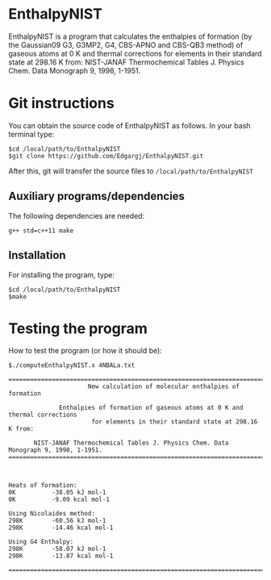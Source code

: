 # EnthalpyNIST

EnthalpyNIST is a program that calculates the enthalpies of formation (by the Gaussian09 G3, G3MP2, G4, CBS-APNO and CBS-QB3 method) of gaseous atoms at 0 K and thermal corrections for elements in their standard state at 298.16 K from: NIST-JANAF Thermochemical Tables J. Physics Chem. Data Monograph 9, 1998, 1-1951.

# Git instructions

You can obtain the source code of EnthalpyNIST as follows.
In your bash terminal type:

~~~~~~~~~~
$cd /local/path/to/EnthalpyNIST
$git clone https://github.com/Edgargj/EnthalpyNIST.git
~~~~~~~~~~

After this, git will transfer the source files to ```/local/path/to/EnthalpyNIST```

## Auxiliary programs/dependencies
The following dependencies are needed:

~~~~~~~~~~
g++ std=c++11 make
~~~~~~~~~~

## Installation
For installing the program, type:

~~~~~~~~~~
$cd /local/path/to/EnthalpyNIST
$make
~~~~~~~~~~

# Testing the program

How to test the program (or how it should be):

~~~~~~~~~~
$./computeEnthalpyNIST.x 4NBALa.txt

===================================================================================================
                      New calculation of molecular enthalpies of formation                         
                                                                                                   
              Enthalpies of formation of gaseous atoms at 0 K and thermal corrections              
                       for elements in their standard state at 298.16 K from:                      
                                                                                                   
       NIST-JANAF Thermochemical Tables J. Physics Chem. Data Monograph 9, 1998, 1-1951.           
===================================================================================================
                                                                                                   
                                                                                                   
                                                                                                   
Heats of formation: 
0K          -38.05 kJ mol-1
0K          -9.09 kcal mol-1
                                                                                                   
Using Nicolaides method: 
298K        -60.56 kJ mol-1
298K        -14.46 kcal mol-1
                                                                                                   
Using G4 Enthalpy: 
298K        -58.07 kJ mol-1
298K        -13.87 kcal mol-1
                                                                                                   
===================================================================================================
~~~~~~~~~~

